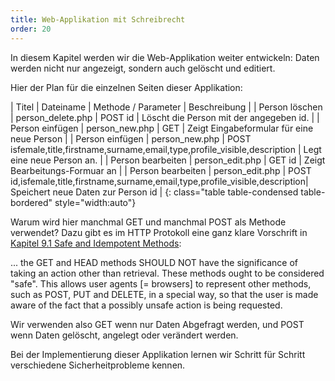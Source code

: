 ```yaml
---
title: Web-Applikation mit Schreibrecht
order: 20
---
```


In diesem Kapitel werden wir die Web-Applikation weiter entwickeln:
Daten werden nicht nur angezeigt, sondern auch gelöscht und editiert.

Hier der Plan für die einzelnen Seiten dieser Applikation:

| Titel           | Dateiname       |  Methode / Parameter |  Beschreibung                                |
| Person löschen  | person_delete.php |  POST id            |  Löscht die Person mit der angegeben id.    |
| Person einfügen | person_new.php  |  GET                 |  Zeigt Eingabeformular für eine neue Person  |
| Person einfügen | person_new.php  | POST isfemale,title,firstname,surname,email,type,profile_visible,description | Legt eine neue Person an. |
| Person bearbeiten | person_edit.php | GET id |  Zeigt Bearbeitungs-Formuar an |
| Person bearbeiten | person_edit.php | POST id,isfemale,title,firstname,surname,email,type,profile_visible,description|  Speichert neue Daten zur Person id |
{: class="table table-condensed table-bordered" style="width:auto"}

Warum wird hier manchmal GET und manchmal POST als Methode verwendet?
Dazu gibt es im HTTP Protokoll eine ganz klare Vorschrift in
[Kapitel 9.1 Safe and Idempotent Methods](https://tools.ietf.org/html/rfc2616#page-51):

   ... the GET and HEAD methods SHOULD NOT have the significance of taking an action
   other than retrieval. These methods ought to be considered "safe".
   This allows user agents [= browsers] to represent other methods, such as POST, PUT
   and DELETE, in a special way, so that the user is made aware of the
   fact that a possibly unsafe action is being requested.

Wir verwenden also GET wenn nur Daten Abgefragt werden, und POST wenn
Daten gelöscht, angelegt oder verändert werden.  

Bei der Implementierung dieser Applikation lernen wir Schritt für Schritt verschiedene Sicherheitprobleme kennen. 


